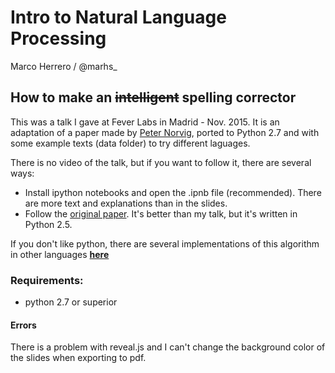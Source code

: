 # Intro to Natural Language Processing
Marco Herrero / @marhs_

## How to make an ~~intelligent~~ spelling corrector

This was a talk I gave at Fever Labs in Madrid - Nov. 2015. It is an adaptation of a paper made by [Peter Norvig](http://norvig.com/spell-correct.html), ported to Python 2.7 and with some example texts (data folder) to try different laguages. 

There is no video of the talk, but if you want to follow it, there are several ways:

* Install ipython notebooks and open the .ipnb file (recommended). There are more text and explanations than in the slides.
* Follow the [original paper](http://norvig.com/spell-correct.html). It's better than my talk, but it's written in Python 2.5. 

If you don't like python, there are several implementations of this algorithm in other languages [__here__](http://norvig.com/spell-correct.html)

### Requirements:
* python 2.7 or superior

#### Errors
There is a problem with reveal.js and I can't change the background color of the slides when exporting to pdf.

